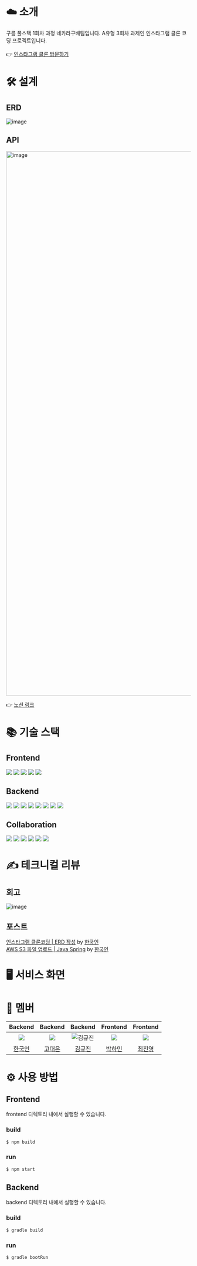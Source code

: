 # ☁️ 소개
구름 풀스택 1회차 과정 네카라구배팀입니다. A유형 3회차 과제인 인스타그램 클론 코딩 프로젝트입니다.
<br>
<br>
👉 [인스타그램 클론 방문하기](https://nakaligoba.github.io/Instagram/)

# 🛠 설계
## ERD
![image](https://github.com/NaKaLiGoBa/Instagram/assets/27201209/a0cace24-4d5b-4f79-84bc-400ab3f33309)


## API
<img width="1483" alt="image" src="https://github.com/NaKaLiGoBa/Instagram/assets/27201209/6df1b95c-835c-4a44-a8e1-c43442da57cf">

👉 [노션 링크](https://fossil-shark-346.notion.site/17ee954a8c37433d85d82089cf7e01a7?v=4f84f58aa5c84f57b7ee0b96892484f8&pvs=4)


# 📚 기술 스택
## Frontend
<div>
    <img src="https://img.shields.io/badge/JavaScript-F7DF1E?style=for-the-badge&logo=JavaScript&logoColor=white">
    <img src="https://img.shields.io/badge/React 18.2.0-61DAFB?style=for-the-badge&logo=React&logoColor=white">
    <img src="https://img.shields.io/badge/React Router 6.14.2-CA4245?style=for-the-badge&logo=React Router&logoColor=white">
    <img src="https://img.shields.io/badge/Axios 1.4.0-5A29E4?style=for-the-badge&logo=Axios&logoColor=white">
    <img src="https://img.shields.io/badge/styled-components 6.0.7-DB7093?style=for-the-badge&logo=styled-components&logoColor=white">

    
</div>

## Backend
<div>
  <img src="https://img.shields.io/badge/Java 11-007396?style=for-the-badge&logo=java&logoColor=white">
  <img src="https://img.shields.io/badge/Spring Boot 2.7.14-6DB33F?style=for-the-badge&logo=spring-boot&logoColor=white">
  <img src="https://img.shields.io/badge/MySQL 8-4479A1?style=for-the-badge&logo=mysql&logoColor=white">
  <img src="https://img.shields.io/badge/JUnit 5-25A162?style=for-the-badge&logo=junit5&logoColor=white"> 
  <img src="https://img.shields.io/badge/gradle-02303A?style=for-the-badge&logo=gradle&logoColor=white">
  <img src="https://img.shields.io/badge/AWS-232F3E?style=for-the-badge&logo=amazonaws&logoColor=white">
  <img src="https://img.shields.io/badge/Amazon S3-569A31?style=for-the-badge&logo=amazon-s3&logoColor=white">
  <img src="https://img.shields.io/badge/Postman-FF6C37?style=for-the-badge&logo=postman&logoColor=white">
</div>

## Collaboration
<div>
  <img src="https://img.shields.io/badge/Git-F05032?style=for-the-badge&logo=git&logoColor=white">
  <img src="https://img.shields.io/badge/GitHub-181717?style=for-the-badge&logo=github&logoColor=white">
  <img src="https://img.shields.io/badge/Figma-F24E1E?style=for-the-badge&logo=figma&logoColor=white">
  <img src="https://img.shields.io/badge/Notion-000000?style=for-the-badge&logo=notion&logoColor=white">
  <img src="https://img.shields.io/badge/Intellij-000000?style=for-the-badge&logo=Intellij-IDEA&logoColor=white">
  <img src="https://img.shields.io/badge/Visual Studio Code-007ACC?style=for-the-badge&logo=Visual Studio Code&logoColor=white">
</div>

# ✍️ 테크니컬 리뷰

## 회고
![image](https://github.com/NaKaLiGoBa/Instagram/assets/27201209/0c8ec7fc-502b-49ca-ae0b-77c603e59650)


## 포스트
[인스타그램 클론코딩 | ERD 작성](https://gukin.tistory.com/82) by [한국인](https://github.com/gukin-han)
<br>
[AWS S3 파일 업로드 | Java Spring](https://gukin.tistory.com/84) by [한국인](https://github.com/gukin-han)
<br>

# 🖥️ 서비스 화면

# 👤 멤버
|                      Backend                       |                     Backend                      |                   Backend                    |                    Frontend                    |                  Frontend                   |
| :------------------------------------------------: | :----------------------------------------------: | :------------------------------------------: | :--------------------------------------------: | :-----------------------------------------: |
| ![](https://github.com/gukin-han.png?size=120) | ![](https://github.com/acisliver.png?size=120) | ![김규진](https://github.com/gyujin-Kimm.png?size=120) | ![](https://github.com/mintmin0320.png?size=120) | ![](https://github.com/Lazyro-choi.png?size=120) |
|  [한국인](https://github.com/gukin-han)  |  [고대은](https://github.com/acisliver)  |  [김규진](https://github.com/gyujin-Kimm)  |  [박하민](https://github.com/mintmin0320)  |  [최진영](https://github.com/Lazyro-choi)  |

# ⚙️ 사용 방법

## Frontend
frontend 디렉토리 내에서 실행할 수 있습니다.

### build
```bash
$ npm build
```

### run
```bash
$ npm start
```


## Backend
backend 디렉토리 내에서 실행할 수 있습니다.

### build
```bash
$ gradle build
```

### run
```bash
$ gradle bootRun
```

